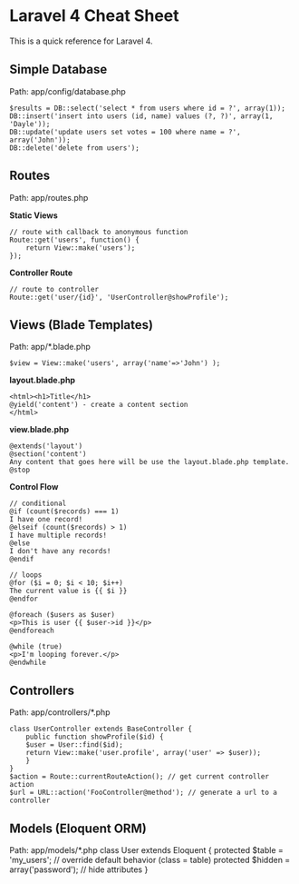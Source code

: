 # Laravel 4 Cheat Sheet

This is a quick reference for Laravel 4. 

## Simple Database
Path: app/config/database.php

	$results = DB::select('select * from users where id = ?', array(1));
	DB::insert('insert into users (id, name) values (?, ?)', array(1, 'Dayle'));
	DB::update('update users set votes = 100 where name = ?', array('John'));
	DB::delete('delete from users');

## Routes
Path: app/routes.php
	
**Static Views**

	// route with callback to anonymous function
	Route::get('users', function() {
		return View::make('users');
	});

**Controller Route**

	// route to controller
	Route::get('user/{id}', 'UserController@showProfile'); 

## Views (Blade Templates)
Path: app/*.blade.php

	$view = View::make('users', array('name'=>'John') );

**layout.blade.php**

	<html><h1>Title</h1>
	@yield('content') - create a content section
	</html>

**view.blade.php**

	@extends('layout')
	@section('content')
	Any content that goes here will be use the layout.blade.php template.
	@stop

**Control Flow**

	// conditional
	@if (count($records) === 1)
	I have one record!
	@elseif (count($records) > 1)
	I have multiple records!
	@else
	I don't have any records!
	@endif

	// loops
	@for ($i = 0; $i < 10; $i++)
	The current value is {{ $i }}
	@endfor
	
	@foreach ($users as $user)
	<p>This is user {{ $user->id }}</p>
	@endforeach
	
	@while (true)
	<p>I'm looping forever.</p>
	@endwhile

## Controllers
Path: app/controllers/*.php

	class UserController extends BaseController {
		public function showProfile($id) {
		$user = User::find($id);
		return View::make('user.profile', array('user' => $user));
		}
	}
	$action = Route::currentRouteAction(); // get current controller action
	$url = URL::action('FooController@method'); // generate a url to a controller

## Models (Eloquent ORM)
Path: app/models/*.php
	class User extends Eloquent {
    		protected $table = 'my_users'; // override default behavior (class = table)
		protected $hidden = array('password');   // hide attributes
	}

